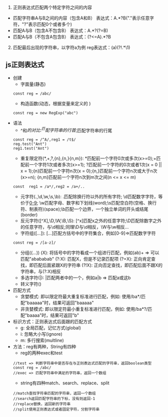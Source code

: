 1. 正则表达式匹配两个特定字符之间的内容
- 匹配字符串A与B之间的内容（包含A和B）
表达式：A.*?B("."表示任意字符，"?"表示匹配0个或者多个)
- 匹配A与B（包含A不包含B）
表达式：A.*?(?=B)
- 匹配A与B（不包含A包含B）
表达式：(?<=A).*?B

2. 匹配最后出现的字符串，以字符a为例
reg表达式：(a)(?!.*\1)


## js正则表达式
- 创建
    - 字面量(静态)
    ```
    const reg = /abc/
    ```
    - 构造函数(动态，根据变量来定义的 )
    ```
    const reg = new RegExp("abc")
    ```
- 语法
    - ^和$的对比: ^匹配字符串的行首;$匹配字符串的行尾
    ```
    const reg = /^A/,reg1 = /t$/
    reg.test("Ant")
    reg1.test("Ant")
    ```
    - 重复限定符(*,+,?,{n},{n,}{n,m}): *匹配前一个字符0次或多次(x>=0);+匹配前一个字符1次或者多次(x>=1);
    ?匹配前一个字符的0次或者1次(x = 0 || x = 1);{n}匹配前一个字符n次(x = 0);{n,}匹配前一个字符n次或大于n次(x>=n);
    {n,m}匹配前一个字符n次到m次之间(n <= x <= m)
    ```
    const  reg1 = /a*/,reg2 = /a+/..
    ```
    - 元字符(.,\d,\w,\s,\b): .匹配除换行符以外的所有字符; \d匹配数字字符，等价于[0-9](digital);
    \w匹配字母、数字和下划线(word);\s匹配空白符(空格、换行符、制表符)(space);\b匹配一个边界，一个独立单词的开头或结尾
    (border)
    - 反元字符([^X],\D,\W,\B,\S):  [^x]匹配x之外的任意字符;\D匹配除数字之外的任意字符，与\d相反;同理\D与\d相反，\W与\w相反...
    - 字符组([...]): [...]匹配方括号中的字符集合，例如[0-9]=>匹配数字字符
    ```
    const reg = /[a-z]/
    ```
    - 分组((...))
    (X): 将括号中的字符看成一个组进行匹配，例如(ab)+ => 可以匹配"abababab"
    (?:X): 匹配X，但是不记录匹配项
    (?=X): 正向肯定查找，即匹配后面紧跟X的字符串
    (?!X): 正向否定查找，即匹配后面不跟X的字符串，与(?:X)相反
    - 多选字符(|): |匹配两者中的一个，例如a|b => 匹配a或这b
    - 转义字符(\)
- 匹配方式
    - 贪婪模式: 即以限定符最大重复标准进行匹配，例如: 使用/ba*/匹配"baaaaa"时，结果可返回"baaaaa"
    - 非贪婪模式: 即以限定符最小重复标准进行匹配，例如: 使用/ba*?/匹配"baaaa"时，结果可返回"b"
- 标识方式：正则表达式后面跟的匹配方式
    - g: 全局匹配，记忆方式(global)
    - i: 忽略大小写(ignore)
    - m: 多行搜索(multline)
- 方法：reg有两种，String有四种
    - reg的两种exec和test
    ```
    //test => 判断字符串中是否存在与正则表达式匹配的字符串，返回boolean类型
    const reg = /abc/
    //exec => 匹配字符串中满足的字符串，返回一个数组
    ```
    - string有四种match、search、replace、split
    ```
    //match查找字符串匹配的字符串，返回一个数组
    //search返回匹配字符串的下标，没有则返回-1
    //replace替换，返回新的字符串
    //split使用正则表达式或者固定字符，分割字符串
    ```


